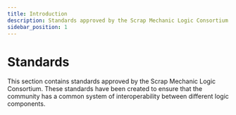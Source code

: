 ```yaml
---
title: Introduction
description: Standards approved by the Scrap Mechanic Logic Consortium
sidebar_position: 1
---
```


# Standards

This section contains standards approved by the Scrap Mechanic Logic Consortium. These standards have been created to ensure that the community has a common system of interoperability between different logic components.